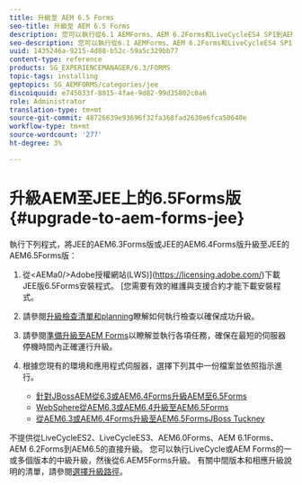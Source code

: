 ```yaml
---
title: 升級至 AEM 6.5 Forms
seo-title: 升級至 AEM 6.5 Forms
description: 您可以執行從6.1 AEMForms、AEM 6.2Forms和LiveCycleES4 SP1到AEM6.3Forms的直接升級。
seo-description: 您可以執行從6.1 AEMForms、AEM 6.2Forms和LiveCycleES4 SP1到AEM6.3Forms的直接升級。
uuid: 1435246a-9215-4d88-b52c-59a5c329bb77
content-type: reference
products: SG_EXPERIENCEMANAGER/6.3/FORMS
topic-tags: installing
geptopics: SG_AEMFORMS/categories/jee
discoiquuid: e745033f-8015-4fae-9d82-99d35802c0a6
role: Administrator
translation-type: tm+mt
source-git-commit: 48726639e93696f32fa368fad2630e6fca50640e
workflow-type: tm+mt
source-wordcount: '277'
ht-degree: 3%

---
```



# 升級AEM至JEE上的6.5Forms版{#upgrade-to-aem-forms-jee}

執行下列程式，將JEE的AEM6.3Forms版或JEE的AEM6.4Forms版升級至JEE的AEM6.5Forms版：

1. 從&lt;AEMa0/>Adobe授權網站(LWS)](https://licensing.adobe.com/)下載JEE版6.5Forms安裝程式。 [您需要有效的維護與支援合約才能下載安裝程式。
1. 請參閱[升級檢查清單和planning](https://www.adobe.com/go/learn_aemfroms_upgrade_checklist_65)瞭解如何執行檢查以確保成功升級。
1. 請參閱[準備升級至AEM Forms](https://www.adobe.com/go/learn_aemforms_prepareupgrade_65)以瞭解並執行各項任務，確保在最短的伺服器停機時間內正確運行升級。
1. 根據您現有的環境和應用程式伺服器，選擇下列其中一份檔案並依照指示進行。

   * [針對JBossAEM從6.3或AEM6.4Forms升級AEM至6.5Forms](http://www.adobe.com/go/learn_aemforms_upgradeJBoss_65)
   * [WebSphere從AEM6.3或AEM6.4升級至AEM6.5Forms](http://www.adobe.com/go/learn_aemforms_upgradeWebSphere_65)
   * [從AEM6.3或AEM6.4Forms升級至AEM6.5FormsJBoss Tuckney](http://www.adobe.com/go/learn_aemforms_upgradeTurnkey_65)

不提供從LiveCycleES2、LiveCycleES3、AEM6.0Forms、AEM 6.1Forms、AEM 6.2Forms到AEM6.5的直接升級。 您可以執行LiveCycle或AEM Forms的一或多個版本的中級升級，然後從6.AEM5Forms升級。 有關中間版本和相應升級說明的清單，請參閱[選擇升級路徑](upgrade.md)。
